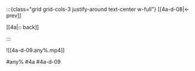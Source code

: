 :::{class="grid grid-cols-3 justify-around text-center w-full"}
[[4a-d-08|← prev]]

[[4a|⌂ back]]

<span/>

:::

![[4a-d-09.any%.mp4]]

#any% #4a #4a-d-09